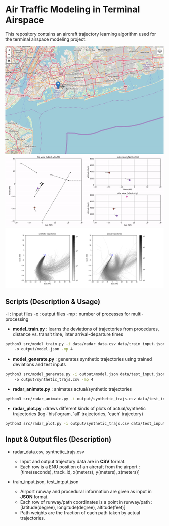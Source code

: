 # Air Traffic Modeling in Terminal Airspace

This repository contains an aircraft trajectory learning algorithm used for the terminal airspace modeling project.

<img src="data/demo_0.gif" width="800">
<img src="data/demo_1.gif" width="800">
<img src="data/demo_2.png" width="800">


## Scripts (Description & Usage)
-i : input files
-o : output files
-mp : number of processes for multi-processing


* **model_train.py** : learns the deviations of trajectories from procedures, distance vs. transit time, inter arrival-departure times
```bash
python3 src/model_train.py -i data/radar_data.csv data/train_input.json 
    -o output/model.json -mp 4
```

* **model_generate.py** : generates synthetic trajectories using trained deviations and test inputs
```bash
python3 src/model_generate.py -i output/model.json data/test_input.json 
    -o output/synthetic_trajs.csv -mp 4
```

* **radar_animate.py** : animates actual/synthetic trajectories 
```bash
python3 src/radar_animate.py -i output/synthetic_trajs.csv data/test_input.json output/animation.html
```

* **radar_plot.py** : draws different kinds of plots of actual/synthetic trajectories (log-'hist'ogram, 'all' trajectories, 'each' trajectory)
```bash
python3 src/radar_plot.py -i output/synthetic_trajs.csv data/test_input.json hist
```


## Input & Output files (Description)

* radar_data.csv, synthetic_trajs.csv
  - Input and output trajectory data are in **CSV** format.
  - Each row is a ENU position of an aircraft from the airport : [time(seconds), track_id, x(meters), y(meters), z(meters)]
  

* train_input.json, test_intput.json
  - Airport runway and procedural information are given as input in **JSON** format.
  - Each row of runway/path coordinates is a point in runway/path : [latitude(degree), longitude(degree), altitude(feet)]
  - Path weights are the fraction of each path taken by actual trajectories. 




